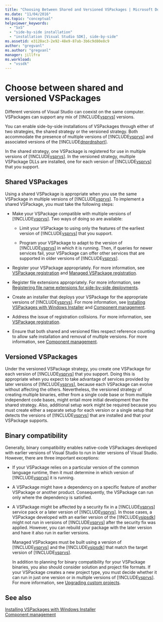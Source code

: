 ```yaml
---
title: "Choosing Between Shared and Versioned VSPackages | Microsoft Docs"
ms.date: "11/04/2016"
ms.topic: "conceptual"
helpviewer_keywords: 
  - "SxS"
  - "side-by-side installation"
  - "installation [Visual Studio SDK], side-by-side"
ms.assetid: e3128ac3-2e92-48e9-87ab-3b6c9d80e8c9
author: "gregvanl"
ms.author: "gregvanl"
manager: jillfra
ms.workload: 
  - "vssdk"
---
```

# Choose between shared and versioned VSPackages
Different versions of Visual Studio can coexist on the same computer. VSPackages can support any mix of [!INCLUDE[vsprvs](../code-quality/includes/vsprvs_md.md)] versions.  
  
 You can enable side-by-side installations of VSPackages through either of two strategies, the shared strategy or the versioned strategy. Both accommodate the presence of multiple versions of [!INCLUDE[vsprvs](../code-quality/includes/vsprvs_md.md)] and associated versions of the [!INCLUDE[dnprdnshort](../code-quality/includes/dnprdnshort_md.md)].  
  
 In the shared strategy, one VSPackage is registered for use in multiple versions of [!INCLUDE[vsprvs](../code-quality/includes/vsprvs_md.md)]. In the versioned strategy, multiple VSPackage DLLs are installed, one for each version of [!INCLUDE[vsprvs](../code-quality/includes/vsprvs_md.md)] that you support.  
  
## Shared VSPackages  
 Using a shared VSPackage is appropriate when you use the same VSPackage in multiple versions of [!INCLUDE[vsprvs](../code-quality/includes/vsprvs_md.md)]. To implement a shared VSPackage, you must take the following steps:  
  
- Make your VSPackage compatible with multiple versions of [!INCLUDE[vsprvs](../code-quality/includes/vsprvs_md.md)]. Two ways of doing so are available:  
  
  - Limit your VSPackage to using only the features of the earliest version of [!INCLUDE[vsprvs](../code-quality/includes/vsprvs_md.md)] that you support.  
  
  - Program your VSPackage to adapt to the version of [!INCLUDE[vsprvs](../code-quality/includes/vsprvs_md.md)] in which it is running. Then, if queries for newer services fail, your VSPackage can offer other services that are supported in older versions of [!INCLUDE[vsprvs](../code-quality/includes/vsprvs_md.md)].  
  
- Register your VSPackage appropriately. For more information, see [VSPackage registration](../extensibility/internals/vspackage-registration.md) and [Managed VSPackage registration](https://msdn.microsoft.com/library/f69e0ea3-6a92-4639-8ca9-4c9c210e58a1).  
  
- Register file extensions appropriately. For more information, see [Registering file name extensions for side-by-side deployments](../extensibility/registering-file-name-extensions-for-side-by-side-deployments.md).  
  
- Create an installer that deploys your VSPackage for the appropriate versions of [!INCLUDE[vsprvs](../code-quality/includes/vsprvs_md.md)]. For more information, see [Installing VSPackages with Windows Installer](../extensibility/internals/installing-vspackages-with-windows-installer.md) and [Component management](../extensibility/internals/component-management.md).  
  
- Address the issue of registration collisions. For more information, see [VSPackage registration](../extensibility/internals/vspackage-registration.md).  
  
- Ensure that both shared and versioned files respect reference counting to allow safe installation and removal of multiple versions. For more information, see [Component management](../extensibility/internals/component-management.md).  
  
## Versioned VSPackages  
 Under the versioned VSPackage strategy, you create one VSPackage for each version of [!INCLUDE[vsprvs](../code-quality/includes/vsprvs_md.md)] that you support. Doing this is appropriate when you expect to take advantage of services provided by later versions of [!INCLUDE[vsprvs](../code-quality/includes/vsprvs_md.md)], because each VSPackage can evolve without affecting the others. Nevertheless, the versioned strategy of creating multiple binaries, either from a single code base or from multiple independent code bases, might entail more initial development than the shared strategy. Also, additional setup work might be required because you must create either a separate setup for each version or a single setup that detects the versions of [!INCLUDE[vsprvs](../code-quality/includes/vsprvs_md.md)] that are installed and that your VSPackage supports.  
  
## Binary compatibility  
 Generally, binary compatibility enables native-code VSPackages developed with earlier versions of Visual Studio to run in later versions of Visual Studio. However, there are three important exceptions:  
  
- If your VSPackage relies on a particular version of the common language runtime, then it must determine in which version of [!INCLUDE[vsprvs](../code-quality/includes/vsprvs_md.md)] it is running.  
  
- A VSPackage might have a dependency on a specific feature of another VSPackage or another product. Consequently, the VSPackage can run only where the dependency is satisfied.  
  
- A VSPackage might be affected by a security fix in a [!INCLUDE[vsprvs](../code-quality/includes/vsprvs_md.md)] service pack or a later version of [!INCLUDE[vsprvs](../code-quality/includes/vsprvs_md.md)]. In those cases, a VSPackage developed with an earlier version of the [!INCLUDE[vsipsdk](../extensibility/includes/vsipsdk_md.md)] might not run in versions of [!INCLUDE[vsprvs](../code-quality/includes/vsprvs_md.md)] after the security fix was applied. However, you can rebuild your package with the later version and have it also run in earlier versions.  
  
  Managed VSPackages must be built using a version of [!INCLUDE[vsprvs](../code-quality/includes/vsprvs_md.md)] and the [!INCLUDE[vsipsdk](../extensibility/includes/vsipsdk_md.md)] that match the target version of [!INCLUDE[vsprvs](../code-quality/includes/vsprvs_md.md)].  
  
  In addition to planning for binary compatibility for your VSPackage binaries, you also should consider solution and project file formats. If your VSPackage creates a new project type, you must decide whether it can run in just one version or in multiple versions of [!INCLUDE[vsprvs](../code-quality/includes/vsprvs_md.md)]. For more information, see [Upgrading custom projects](../extensibility/internals/upgrading-projects.md#upgrading-custom-projects).  
  
## See also  
 [Installing VSPackages with Windows Installer](../extensibility/internals/installing-vspackages-with-windows-installer.md)   
 [Component management](../extensibility/internals/component-management.md)